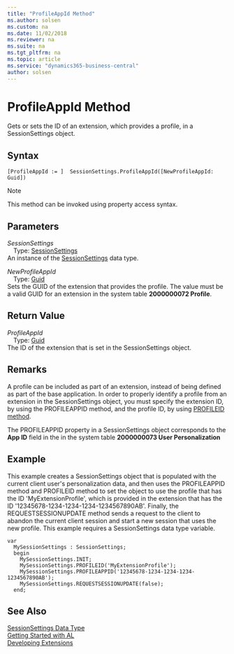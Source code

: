 ```yaml
---
title: "ProfileAppId Method"
ms.author: solsen
ms.custom: na
ms.date: 11/02/2018
ms.reviewer: na
ms.suite: na
ms.tgt_pltfrm: na
ms.topic: article
ms.service: "dynamics365-business-central"
author: solsen
---
```

[//]: # (START>DO_NOT_EDIT)
[//]: # (IMPORTANT:Do not edit any of the content between here and the END>DO_NOT_EDIT.)
[//]: # (Any modifications should be made in the .xml files in the ModernDev repo.)
# ProfileAppId Method
Gets or sets the ID of an extension, which provides a profile, in a SessionSettings object.

## Syntax
```
[ProfileAppId := ]  SessionSettings.ProfileAppId([NewProfileAppId: Guid])
```
> [!NOTE]  
> This method can be invoked using property access syntax.  
## Parameters
*SessionSettings*  
&emsp;Type: [SessionSettings](sessionsettings-data-type.md)  
An instance of the [SessionSettings](sessionsettings-data-type.md) data type.  

*NewProfileAppId*  
&emsp;Type: [Guid](../guid/guid-data-type.md)  
Sets the GUID of the extension that provides the profile. The value must be a valid GUID for an extension in the system table **2000000072 Profile**.
        


## Return Value
*ProfileAppId*  
&emsp;Type: [Guid](../guid/guid-data-type.md)  
The ID of the extension that is set in the SessionSettings object.
      


[//]: # (IMPORTANT: END>DO_NOT_EDIT)

## Remarks
A profile can be included as part of an extension, instead of being defined as part of the base application. In order to properly identify a profile from an extension in the SessionSettings object, you must specify the extension ID, by using the PROFILEAPPID method, and the profile ID, by using [PROFILEID method](../../methods/devenv-profileid-method-sessionsettings.md).

The PROFILEAPPID property in a SessionSettings object corresponds to the **App ID** field in the in the system table **2000000073 User Personalization**

## Example
This example creates a SessionSettings object that is populated with the current client user's personalization data, and then uses the PROFILEAPPID method and PROFILEID method to set the object to use the profile that has the ID 'MyExtensionProfile', which is provided in the extension that has the ID '12345678-1234-1234-1234-1234567890AB'. Finally, the REQUESTSESSIONUPDATE method sends a request to the client to abandon the current client session and start a new session that uses the new profile. This example requires a SessionSettings data type variable.

```
var
  MySessionSettings : SessionSettings;
  begin
    MySessionSettings.INIT;
    MySessionSettings.PROFILEID('MyExtensionProfile');
    MySessionSettings.PROFILEAPPID('12345678-1234-1234-1234-1234567890AB');
    MySessionSettings.REQUESTSESSIONUPDATE(false);
  end;  
```  


## See Also
[SessionSettings Data Type](sessionsettings-data-type.md)  
[Getting Started with AL](../../devenv-get-started.md)  
[Developing Extensions](../../devenv-dev-overview.md)